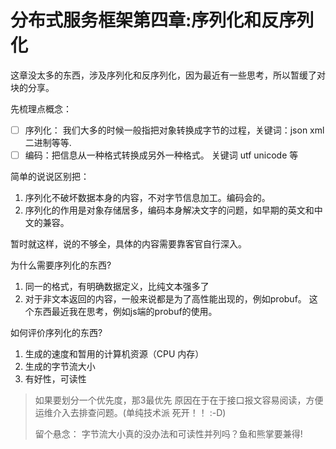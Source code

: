 ﻿# 分布式服务框架第四章:序列化和反序列化

这章没太多的东西，涉及序列化和反序列化，因为最近有一些思考，所以暂缓了对块的分享。

先梳理点概念：
- [ ] 序列化： 我们大多的时候一般指把对象转换成字节的过程，关键词：json xml 二进制等等.
- [ ] 编码：把信息从一种格式转换成另外一种格式。 关键词 utf  unicode 等

简单的说说区别把：
1. 序列化不破坏数据本身的内容，不对字节信息加工。编码会的。
2. 序列化的作用是对象存储居多，编码本身解决文字的问题，如早期的英文和中文的兼容。

暂时就这样，说的不够全，具体的内容需要靠客官自行深入。

为什么需要序列化的东西?
1. 同一的格式，有明确数据定义，比纯文本强多了
2. 对于非文本返回的内容，一般来说都是为了高性能出现的，例如probuf。 这个东西最近我在思考，例如js端的probuf的使用。



如何评价序列化的东西?
1. 生成的速度和暂用的计算机资源（CPU 内存）
2. 生成的字节流大小 
3. 有好性，可读性

> 如果要划分一个优先度，那3最优先
> 原因在于在于接口报文容易阅读，方便运维介入去排查问题。(单纯技术派 死开！！ :-D)
> 
> 留个悬念： 字节流大小真的没办法和可读性并列吗？鱼和熊掌要兼得!